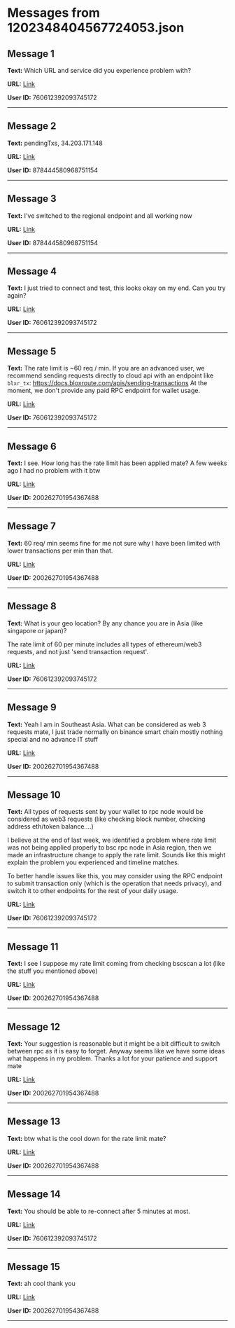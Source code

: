 # Messages from 1202348404567724053.json

## Message 1

**Text:** Which URL and service did you experience problem with?

**URL:** [Link](https://discord.com/channels/638409433860407300/638409433860407302/1202348404567724053)

**User ID:** 760612392093745172

---

## Message 2

**Text:** pendingTxs, 34.203.171.148

**URL:** [Link](https://discord.com/channels/638409433860407300/638409433860407302/1202349293563035728)

**User ID:** 878444580968751154

---

## Message 3

**Text:** I've switched to the regional endpoint and all working now

**URL:** [Link](https://discord.com/channels/638409433860407300/638409433860407302/1202349325179420764)

**User ID:** 878444580968751154

---

## Message 4

**Text:** I just tried to connect and test, this looks okay on my end.
Can you try again?

**URL:** [Link](https://discord.com/channels/638409433860407300/638409433860407302/1202349653111078922)

**User ID:** 760612392093745172

---

## Message 5

**Text:** The rate limit is ~60 req / min. If you are an advanced user, we recommend sending requests directly to cloud api with an endpoint like `blxr_tx`: https://docs.bloxroute.com/apis/sending-transactions
At the moment, we don't provide any paid RPC endpoint for wallet usage.

**URL:** [Link](https://discord.com/channels/638409433860407300/638409433860407302/1202450184080990232)

**User ID:** 760612392093745172

---

## Message 6

**Text:** I see. How long has the rate limit has been applied mate? A few weeks ago I had no problem with it btw

**URL:** [Link](https://discord.com/channels/638409433860407300/638409433860407302/1202460819552604211)

**User ID:** 200262701954367488

---

## Message 7

**Text:** 60 req/ min seems fine for me not sure why I have been limited with lower transactions per min than that.

**URL:** [Link](https://discord.com/channels/638409433860407300/638409433860407302/1202461493510152242)

**User ID:** 200262701954367488

---

## Message 8

**Text:** What is your geo location? By any chance you are in Asia (like singapore or japan)?

The rate limit of 60 per minute includes all types of ethereum/web3 requests, and not just 'send transaction request'.

**URL:** [Link](https://discord.com/channels/638409433860407300/638409433860407302/1202656826513162260)

**User ID:** 760612392093745172

---

## Message 9

**Text:** Yeah I am in Southeast Asia. What can be considered as web 3 requests mate, I just trade normally on binance smart chain mostly nothing special and no advance IT stuff

**URL:** [Link](https://discord.com/channels/638409433860407300/638409433860407302/1202671015755386900)

**User ID:** 200262701954367488

---

## Message 10

**Text:** All types of requests sent by your wallet to rpc node would be considered as web3 requests (like checking block number, checking address eth/token balance....)

I believe at the end of last week, we identified a problem where rate limit was not being applied properly to bsc rpc node in Asia region, then we made an infrastructure change to apply the rate limit. Sounds like this might explain the problem you experienced and timeline matches.
 
To better handle issues like this, you may consider using the RPC endpoint to submit transaction only (which is the operation that needs privacy), and switch it to other endpoints for the rest of your daily usage.

**URL:** [Link](https://discord.com/channels/638409433860407300/638409433860407302/1202673447000346695)

**User ID:** 760612392093745172

---

## Message 11

**Text:** I see I suppose my rate limit coming from checking bscscan a lot (like the stuff you mentioned above)

**URL:** [Link](https://discord.com/channels/638409433860407300/638409433860407302/1202881836334981160)

**User ID:** 200262701954367488

---

## Message 12

**Text:** Your suggestion is reasonable but it might be a bit difficult to switch between rpc as it is easy to forget. Anyway seems like we have some ideas what happens in my problem. Thanks a lot for your patience and support mate

**URL:** [Link](https://discord.com/channels/638409433860407300/638409433860407302/1202882601388343305)

**User ID:** 200262701954367488

---

## Message 13

**Text:** btw what is the cool down for the rate limit mate?

**URL:** [Link](https://discord.com/channels/638409433860407300/638409433860407302/1202882601388343305)

**User ID:** 200262701954367488

---

## Message 14

**Text:** You should be able to re-connect after 5 minutes at most.

**URL:** [Link](https://discord.com/channels/638409433860407300/638409433860407302/1203054599653818399)

**User ID:** 760612392093745172

---

## Message 15

**Text:** ah cool thank you

**URL:** [Link](https://discord.com/channels/638409433860407300/638409433860407302/1203102098661834782)

**User ID:** 200262701954367488

---

